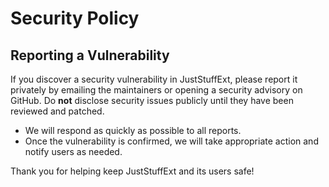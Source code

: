 # Security Policy

## Reporting a Vulnerability

If you discover a security vulnerability in JustStuffExt, please report it privately by emailing the maintainers or opening a security advisory on GitHub. Do **not** disclose security issues publicly until they have been reviewed and patched.

- We will respond as quickly as possible to all reports.
- Once the vulnerability is confirmed, we will take appropriate action and notify users as needed.

Thank you for helping keep JustStuffExt and its users safe!

